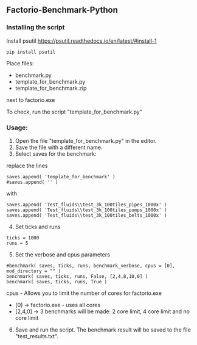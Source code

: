 ## Factorio-Benchmark-Python

### Installing the script
Install psutil https://psutil.readthedocs.io/en/latest/#install-1
```
pip install psutil
```

Place files:

- benchmark.py
- template_for_benchmark.py
- template_for_benchmark.zip


next to factorio.exe

To check, run the script "template_for_benchmark.py"

### Usage:

1. Open the file "template_for_benchmark.py" in the editor.
2. Save the file with a different name.
3. Select saves for the benchmark:

replace the lines
```
saves.append( 'template_for_benchmark' )
#saves.append( '' )
```
with
```
saves.append( 'Test_fluids\\test_3k_100tiles_pipes_1000x' )
saves.append( 'Test_fluids\\test_3k_100tiles_pumps_1000x' )
saves.append( 'Test_fluids\\test_3k_100tiles_belts_1000x' )
```
4. Set ticks and runs
```
ticks = 1000
runs = 5
```
5. Set the verbose and cpus parameters
```
#benchmark( saves, ticks, runs, benchmark_verbose, cpus = [0], mod_directory = "" )
benchmark( saves, ticks, runs, False, [2,4,8,10,0] )
benchmark( saves, ticks, runs, True )
```
cpus - Allows you to limit the number of cores for factorio.exe
- [0] -> factorio.exe - uses all cores
- [2,4,0] -> 3 benchmarks will be made: 2 core limit, 4 core limit and no core limit

6. Save and run the script. The benchmark result will be saved to the file "test_results.txt".
